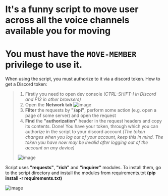 # It's a funny script to move user across all the voice channels available you for moving
# You must have the `MOVE-MEMBER` privilege to use it.

When using the script, you must authorize to it via a discord token. How to get a Discord token:
>1. Firstly you need to open dev console _(CTRL-SHIFT-I in Discord and F12 in other browsers)_
>2. Open the **Network tab**
>![image](https://github.com/De1ku/not-frvr-mover/assets/125497407/b5066cfe-d0fe-4da2-a611-f7c14e9b4191)
>3. **Filter** the requests by **"/api"**, perform some action (e.g. open a page of some server) and open the request
>4. **Find** the **"authorization"** header in the request headers and copy its contents. Done! You have your token, through which you can authorize in the script to your discord account _(The token changes when you log out of your account, keep this in mind. The token you have now may be invalid after logging out of the account on any device)_
>
>![image](https://github.com/De1ku/not-frvr-mover/assets/125497407/5ad6feeb-801c-41e1-9d95-2576e0eb079c)

Script uses **"requests"**, **"rich"** and **"inquirer"** modules. To install them, go to the script directory and install the modules from requirements.txt **(pip install -r requirements.txt)**

![image](https://github.com/De1ku/not-frvr-mover/assets/125497407/94666d44-0d89-4439-8677-22e3e9aef760)
